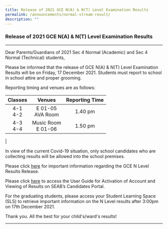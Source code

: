 ```yaml
---
title: Release of 2021 GCE N(A) & N(T) Level Examination Results
permalink: /announcements/normal-stream-result/
description: ""
---
```

### **Release of 2021 GCE N(A) & N(T) Level Examination Results**
-----------------------------------------------------------------------------
Dear Parents/Guardians of 2021 Sec 4 Normal (Academic) and Sec 4 Normal (Technical) students,

Please be informed that the release of GCE N(A) & N(T) Level Examination Results will be on Friday, 17 December 2021. Students must report to school in school attire and proper grooming.

Reporting timing and venues are as follows:

| Classes | Venues | Reporting Time |
|:---:|:---:|:---:|
| 4-1<br>4-2 | E 01-05 <br>AVA Room| 1.40 pm |
| 4-3<br>4-4 | Music Room<br> E 01-06 | 1.50 pm |
|

In view of the current Covid-19 situation, only school candidates who are collecting results will be allowed into the school premises.

Please click [here](/files/2021-n-level-results_1st-pr_10122021_2.pdf) for important information regarding the GCE N Level Results Release.

Please click [here](/files/CP%20User%20Guide%20-%20GCE%20Schools.pdf) to access the User Guide for Activation of Account and Viewing of Results on SEAB’s Candidates Portal.

For the graduating students, please access your Student Learning Space (SLS) to retrieve important information on the N Level results after 3:00pm on 17th December 2021.

Thank you. All the best for your child's/ward's results!

-----------------------------------------------------------------------------